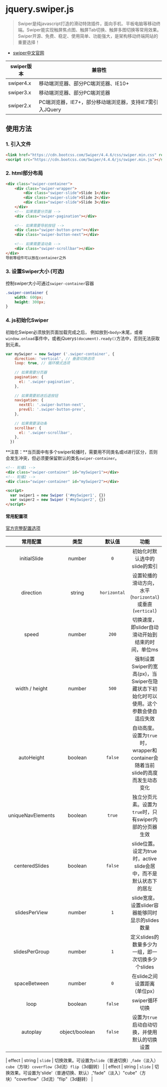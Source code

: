 #  jquery.swiper.js
> Swiper是纯javascript打造的滑动特效插件，面向手机、平板电脑等移动终端。Swiper能实现触屏焦点图、触屏Tab切换、触屏多图切换等常用效果。Swiper开源、免费、稳定、使用简单、功能强大，是架构移动终端网站的重要选择！

* [swiper中文官网](http://www.swiper.com.cn/)

|swiper版本|兼容性|
|---|---|
|swiper4.x|移动端浏览器、部分PC端浏览器、IE10+|
|swiper3.x|移动端浏览器、部分PC端浏览器|
|swiper2.x|PC端浏览器，IE7+，部分移动端浏览器，支持IE7需引入JQuery|


## 使用方法
### 1. 引入文件
```html
<link href="https://cdn.bootcss.com/Swiper/4.4.6/css/swiper.min.css" rel="stylesheet">
<script src="https://cdn.bootcss.com/Swiper/4.4.6/js/swiper.min.js"></script>
```
### 2. html部分布局
```html
<div class="swiper-container">
    <div class="swiper-wrapper">
        <div class="swiper-slide">Slide 1</div>
        <div class="swiper-slide">Slide 2</div>
        <div class="swiper-slide">Slide 3</div>
    </div>
    <!-- 如果需要分页器 -->
    <div class="swiper-pagination"></div>
    
    <!-- 如果需要导航按钮 -->
    <div class="swiper-button-prev"></div>
    <div class="swiper-button-next"></div>
    
    <!-- 如果需要滚动条 -->
    <div class="swiper-scrollbar"></div>
</div>
导航等组件可以放在container之外
```  
### 3. 设置Swiper大小 (可选)
控制swiper大小可通过`swiper-container`容器
```css
.swiper-container {
    width: 600px;
    height: 300px;
}  
```

### 4. js初始化Swiper
初始化Swiper必须放到页面加载完成之后， 例如放到`<body>`末尾，或者`window.onload`事件中，或者jQuery`$(document).ready()`方法中，否则无法获取到元素。

```javascript
var mySwiper = new Swiper ('.swiper-container', {
    direction: 'vertical', // 垂直切换选项
    loop: true, // 循环模式选项
    
    // 如果需要分页器
    pagination: {
      el: '.swiper-pagination',
    },
    
    // 如果需要前进后退按钮
    navigation: {
      nextEl: '.swiper-button-next',
      prevEl: '.swiper-button-prev',
    },
    
    // 如果需要滚动条
    scrollbar: {
      el: '.swiper-scrollbar',
    },
  })          
```

**注意：**当页面中有多个swiper轮播时，需要用不同类名或id进行区分，否则会发生冲突，但必须要保留默认的类名`swiper-container`。
```html
<!-- 轮播1 -->
<div class="swiper-container" id="mySwiper1"></div>
<!-- 轮播2 -->
<div class="swiper-container" id="mySwiper2"></div>

<script>
  var swiper1 = new Swiper ('#mySwiper1', {})
  var swiper2 = new Swiper ('#mySwiper2', {})
</script>
```

#### 常用配置项

[官方完整配置选项](https://www.swiper.com.cn/api/start/new.html)

| 常用配置 | 类型 | 默认值 | 功能 |
|:----:|:----:|:----:|:----:|
| initialSlide | number | `0` | 初始化时默认选中的slide的索引 |
| direction | string | `horizontal` | 设置轮播的滑动方向，水平(`horizontal`)或垂直(`vertical`) |
| speed | number | `200` | 切换速度，即slider自动滑动开始到结束的时间，单位ms |
| width / height | number | `500` | 强制设置Swiper的宽高(px)，当Swiper在隐藏状态下初始化时可以使用。这个参数会使自适应失效 |
| autoHeight | boolean | `false` | 自动高度。设置为`true`时，wrapper和container会随着当前slide的高度而发生动态变化 |
| uniqueNavElements | boolean | `true` | 独立分页元素。设置为`true`时，只有swiper内部的分页器生效 |
| centeredSlides | boolean | `false` | slide位置。设定为true时，active slide会居中，而不是默认状态下的居左 |
| slidesPerView | number  | `1` | slide宽度。设置slider容器能够同时显示的slides数量 |
| slidesPerGroup | number  | `1` | 定义slides的数量多少为一组，即一次切换多少个slides |
| spaceBetween | number  | `0` | 在slide之间设置距离（单位px） |
| loop | boolean  | `false` | swiper循环切换 |
| autoplay | object/boolean  | `false` | 设置为`true`启动自动切换，并使用默认的切换设置 |


| effect | string  | `slide` | 切换效果。可设置为`slide`（普通切换）,`fade`（淡入）`cube`（方块）`coverflow`（3d流）`flip`（3d翻转） |
| effect | string  | `slide` | 切换效果。可设置为'slide'（普通切换、默认）,"fade"（淡入）"cube"（方块）"coverflow"（3d流）"flip"（3d翻转） |

